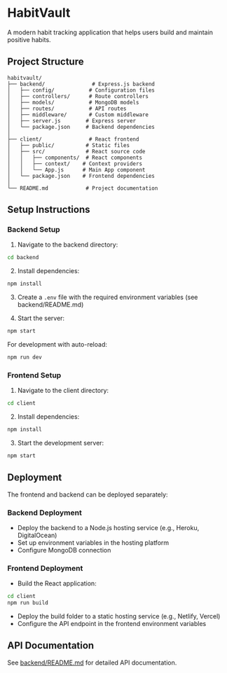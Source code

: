 # HabitVault

A modern habit tracking application that helps users build and maintain positive habits.

## Project Structure

```
habitvault/
├── backend/               # Express.js backend
│   ├── config/           # Configuration files
│   ├── controllers/      # Route controllers
│   ├── models/           # MongoDB models
│   ├── routes/           # API routes
│   ├── middleware/       # Custom middleware
│   ├── server.js        # Express server
│   └── package.json     # Backend dependencies
│
├── client/               # React frontend
│   ├── public/          # Static files
│   ├── src/             # React source code
│   │   ├── components/  # React components
│   │   ├── context/    # Context providers
│   │   └── App.js      # Main App component
│   └── package.json    # Frontend dependencies
│
└── README.md            # Project documentation
```

## Setup Instructions

### Backend Setup

1. Navigate to the backend directory:
```bash
cd backend
```

2. Install dependencies:
```bash
npm install
```

3. Create a `.env` file with the required environment variables (see backend/README.md)

4. Start the server:
```bash
npm start
```

For development with auto-reload:
```bash
npm run dev
```

### Frontend Setup

1. Navigate to the client directory:
```bash
cd client
```

2. Install dependencies:
```bash
npm install
```

3. Start the development server:
```bash
npm start
```

## Deployment

The frontend and backend can be deployed separately:

### Backend Deployment
- Deploy the backend to a Node.js hosting service (e.g., Heroku, DigitalOcean)
- Set up environment variables in the hosting platform
- Configure MongoDB connection

### Frontend Deployment
- Build the React application:
```bash
cd client
npm run build
```
- Deploy the build folder to a static hosting service (e.g., Netlify, Vercel)
- Configure the API endpoint in the frontend environment variables

## API Documentation

See [backend/README.md](backend/README.md) for detailed API documentation. 